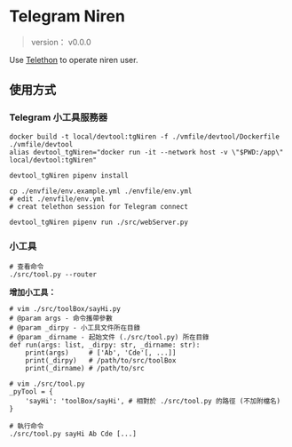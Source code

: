 Telegram Niren
=======


> version： v0.0.0

Use [Telethon](https://github.com/LonamiWebs/Telethon) to operate niren user.



## 使用方式


### Telegram 小工具服務器


```
docker build -t local/devtool:tgNiren -f ./vmfile/devtool/Dockerfile ./vmfile/devtool
alias devtool_tgNiren="docker run -it --network host -v \"$PWD:/app\" local/devtool:tgNiren"

devtool_tgNiren pipenv install

cp ./envfile/env.example.yml ./envfile/env.yml
# edit ./envfile/env.yml
# creat telethon session for Telegram connect

devtool_tgNiren pipenv run ./src/webServer.py
```



### 小工具


```
# 查看命令
./src/tool.py --router
```


**增加小工具：**

```
# vim ./src/toolBox/sayHi.py
# @param args - 命令攜帶參數
# @param _dirpy - 小工具文件所在目錄
# @param _dirname - 起始文件 (./src/tool.py) 所在目錄
def run(args: list, _dirpy: str, _dirname: str):
    print(args)     # ['Ab', 'Cde'[, ...]]
    print(_dirpy)   # /path/to/src/toolBox
    print(_dirname) # /path/to/src

# vim ./src/tool.py
_pyTool = {
    'sayHi': 'toolBox/sayHi', # 相對於 ./src/tool.py 的路徑 (不加附檔名)
}

# 執行命令
./src/tool.py sayHi Ab Cde [...]
```

